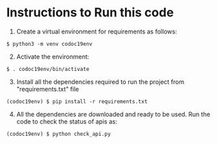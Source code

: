 # Instructions to Run this code 

1. Create a virtual environment for requirements as follows:
```shell script
$ python3 -m venv codoc19env
```
2. Activate the environment: 

```shell script
$ . codoc19env/bin/activate
```

3. Install all the dependencies required to run the project from "requirements.txt" file

```shell script
(codoc19env) $ pip install -r requirements.txt
```

4. All the dependencies are downloaded and ready to be used. Run the code to check the status of apis as: 
```shell script
(codoc19env) $ python check_api.py
```
